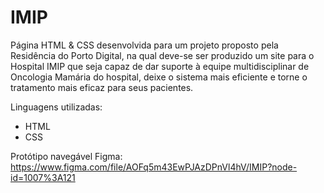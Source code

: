 # IMIP
Página HTML & CSS desenvolvida para um projeto proposto pela Residência do Porto Digital, na qual deve-se ser produzido um site para o Hospital IMIP que seja capaz de dar suporte à equipe multidisciplinar de Oncologia Mamária do hospital, deixe o sistema mais eficiente e torne o tratamento mais eficaz para seus pacientes.

Linguagens utilizadas:
- HTML
- CSS

Protótipo navegável Figma: https://www.figma.com/file/AOFq5m43EwPJAzDPnVl4hV/IMIP?node-id=1007%3A121
